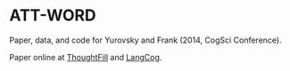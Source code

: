 ATT-WORD
========

Paper, data, and code for Yurovsky and Frank (2014, CogSci Conference).

Paper online at [ThoughtFill](http://www.thoughtfill.com/docs/yurovsky_frank_cs14.pdf) and [LangCog](http://langcog.stanford.edu/papers/YF-cogsci2014.pdf).
